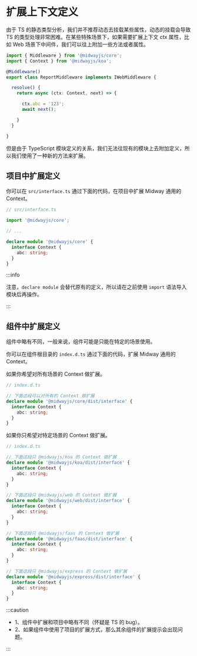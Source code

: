 # 扩展上下文定义

由于 TS 的静态类型分析，我们并不推荐动态去挂载某些属性，动态的挂载会导致 TS 的类型处理非常困难。在某些特殊场景下，如果需要扩展上下文 ctx 属性，比如 Web 场景下中间件，我们可以往上附加一些方法或者属性。

```typescript
import { Middleware } from '@midwayjs/core';
import { Context } from '@midwayjs/koa';

@Middleware()
export class ReportMiddleware implements IWebMiddleware {

  resolve() {
    return async (ctx: Context, next) => {

      ctx.abc = '123';
      await next();

    }
  }

}
```

但是由于 TypeScript 模块定义的关系，我们无法往现有的模块上去附加定义，所以我们使用了一种新的方法来扩展。




## 项目中扩展定义


你可以在 `src/interface.ts` 通过下面的代码，在项目中扩展 Midway 通用的 Context。

```typescript
// src/interface.ts

import '@midwayjs/core';

// ...

declare module '@midwayjs/core' {
  interface Context {
    abc: string;
  }
}
```

:::info

注意，`declare module` 会替代原有的定义，所以请在之前使用 `import` 语法导入模块后再操作。

:::



## 组件中扩展定义

组件中略有不同，一般来说，组件可能是只能在特定的场景使用。

你可以在组件根目录的 `index.d.ts` 通过下面的代码，扩展 Midway 通用的 Context。

如果你希望对所有场景的 Context 做扩展。

```typescript
// index.d.ts

// 下面这段可以对所有的 Context 做扩展
declare module '@midwayjs/core/dist/interface' {
  interface Context {
    abc: string;
  }
}
```

如果你只希望对特定场景的 Context 做扩展。

```typescript
// index.d.ts

// 下面这段只 @midwayjs/koa 的 Context 做扩展
declare module '@midwayjs/koa/dist/interface' {
  interface Context {
    abc: string;
  }
}

// 下面这段只 @midwayjs/web 的 Context 做扩展
declare module '@midwayjs/web/dist/interface' {
  interface Context {
    abc: string;
  }
}

// 下面这段只 @midwayjs/faas 的 Context 做扩展
declare module '@midwayjs/faas/dist/interface' {
  interface Context {
    abc: string;
  }
}

// 下面这段只 @midwayjs/express 的 Context 做扩展
declare module '@midwayjs/express/dist/interface' {
  interface Context {
    abc: string;
  }
}

```

:::caution
- 1、组件中扩展和项目中略有不同（怀疑是 TS 的 bug）。
- 2、如果组件中使用了项目的扩展方式，那么其余组件的扩展提示会出现问题。

:::

